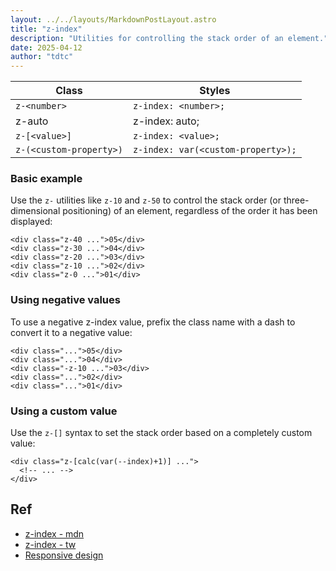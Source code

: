 ```yaml
---
layout: ../../layouts/MarkdownPostLayout.astro
title: "z-index"
description: "Utilities for controlling the stack order of an element."
date: 2025-04-12
author: "tdtc"
---
```


|Class|Styles|
|-|-|
|`z-<number>`|`z-index: <number>;`|
|z-auto|z-index: auto;|
|`z-[<value>]`|`z-index: <value>;`|
|`z-(<custom-property>)`|`z-index: var(<custom-property>);`|

### Basic example
Use the <code>z-<number></code> utilities like <code>z-10</code> 
and <code>z-50</code> to control the stack order (or three-dimensional positioning) 
of an element, regardless of the order it has been displayed:
```
<div class="z-40 ...">05</div>
<div class="z-30 ...">04</div>
<div class="z-20 ...">03</div>
<div class="z-10 ...">02</div>
<div class="z-0 ...">01</div>
```

### Using negative values
To use a negative z-index value, prefix the class name with a dash to convert it to a negative value:
```
<div class="...">05</div>
<div class="...">04</div>
<div class="-z-10 ...">03</div>
<div class="...">02</div>
<div class="...">01</div>
```

### Using a custom value
Use the <code>z-[<value>]</code> syntax to set the stack order based on a completely custom value:
```
<div class="z-[calc(var(--index)+1)] ...">
  <!-- ... -->
</div>
```

## Ref
- [z-index - mdn](https://developer.mozilla.org/en-US/docs/Web/CSS/z-index)
- [z-index - tw](https://tailwindcss.com/docs/z-index)
- [Responsive design](https://tailwindcss.com/docs/z-index#responsive-design)
